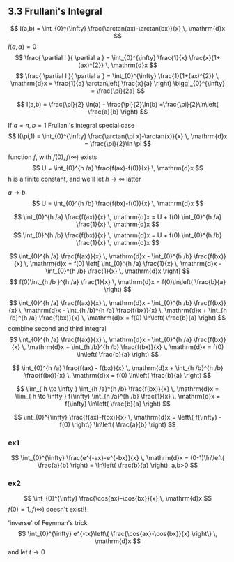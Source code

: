 ## 3.3 Frullani's Integral

$$
I(a,b) = \int_{0}^{\infty} \frac{\arctan(ax)-\arctan(bx)}{x} \, \mathrm{d}x 
$$
$I(a,a)=0$
$$
\frac{ \partial I }{ \partial a } =
\int_{0}^{\infty} \frac{1}{x} \frac{x}{1+(ax)^{2}} \, \mathrm{d}x 
$$
$$
\frac{ \partial I }{ \partial a } = \int_{0}^{\infty} \frac{1}{1+(ax)^{2}} \, \mathrm{d}x = \frac{1}{a} \arctan\left( \frac{x}{a} \right) \bigg|_{0}^{\infty} = \frac{\pi}{2a}
$$

$$
I(a,b) = \frac{\pi}{2} \ln(a) - \frac{\pi}{2}\ln(b)
=\frac{\pi}{2}\ln\left( \frac{a}{b} \right)
$$

If $a=\pi,b=1$  Frullani's integral special case
$$
I(\pi,1) = \int_{0}^{\infty} \frac{\arctan(\pi x)-\arctan(x)}{x} \, \mathrm{d}x = \frac{\pi}{2}\ln \pi
$$


function $f$, with ${f(0), f(\infty)}$ exists
$$
U = \int_{0}^{h /a} \frac{f(ax)-f(0)}{x}  \, \mathrm{d}x 
$$
h is a finite constant, and we'll let $h\to \infty$ latter

$a\to b$
$$
U = \int_{0}^{h /b} \frac{f(bx)-f(0)}{x}  \, \mathrm{d}x 
$$

$$
\int_{0}^{h /a} \frac{f(ax)}{x}  \, \mathrm{d}x  = U + f(0) \int_{0}^{h /a} \frac{1}{x}  \, \mathrm{d}x 
$$
$$
\int_{0}^{h /b} \frac{f(bx)}{x}  \, \mathrm{d}x  = U + f(0) \int_{0}^{h /b} \frac{1}{x}  \, \mathrm{d}x 
$$

$$
\int_{0}^{h /a} \frac{f(ax)}{x}  \, \mathrm{d}x -
\int_{0}^{h /b} \frac{f(bx)}{x}  \, \mathrm{d}x =
f(0)
\left[
\int_{0}^{h /a} \frac{1}{x} \, \mathrm{d}x  -
\int_{0}^{h /b} \frac{1}{x} \, \mathrm{d}x  
\right] 
$$
$$
f(0)\int_{h /b }^{h /a} \frac{1}{x} \, \mathrm{d}x  =
f(0)\ln\left( \frac{b}{a} \right)
$$

$$
\int_{0}^{h /a} \frac{f(ax)}{x}  \, \mathrm{d}x -
\int_{0}^{h /b} \frac{f(bx)}{x}  \, \mathrm{d}x -
\int_{h /b}^{h /a} \frac{f(bx)}{x}  \, \mathrm{d}x +
\int_{h /b}^{h /a} \frac{f(bx)}{x}  \, \mathrm{d}x =
f(0) \ln\left( \frac{b}{a} \right)
$$
combine second and third integral
$$
\int_{0}^{h /a} \frac{f(ax)}{x}  \, \mathrm{d}x -
\int_{0}^{h /a} \frac{f(bx)}{x}  \, \mathrm{d}x +
\int_{h /b}^{h /b} \frac{f(bx)}{x}  \, \mathrm{d}x =
f(0) \ln\left( \frac{b}{a} \right)
$$

$$
\int_{0}^{h /a} \frac{f(ax) - f(bx)}{x}  \, \mathrm{d}x +
\int_{h /b}^{h /b} \frac{f(bx)}{x}  \, \mathrm{d}x =
f(0) \ln\left( \frac{b}{a} \right)
$$

$$
\lim_{ h \to \infty } \int_{h /a}^{h /b} \frac{f(bx)}{x} \, \mathrm{d}x = 
\lim_{ h \to \infty } f(\infty) \int_{h /a}^{h /b} \frac{1}{x} \, \mathrm{d}x =
f(\infty) \ln\left( \frac{b}{a} \right)
$$

$$
\int_{0}^{\infty} \frac{f(ax)-f(bx)}{x} \, \mathrm{d}x = \left\{ f(\infty) - f(0) \right\} \ln\left( \frac{a}{b} \right)
$$


### ex1
$$
\int_{0}^{\infty} \frac{e^{-ax}-e^{-bx}}{x} \, \mathrm{d}x = (0-1)\ln\left( \frac{a}{b} \right) = \ln\left( \frac{b}{a} \right), a,b>0
$$

### ex2 
$$
\int_{0}^{\infty} \frac{\cos{ax}-\cos{bx}}{x} \, \mathrm{d}x 
$$
$f(0)=1,f(\infty)$ doesn't exist!!

'inverse' of Feynman's trick
$$
\int_{0}^{\infty} e^{-tx}\left\{ \frac{\cos{ax}-\cos{bx}}{x} \right\}  \, \mathrm{d}x 
$$
and let $t\to 0$


